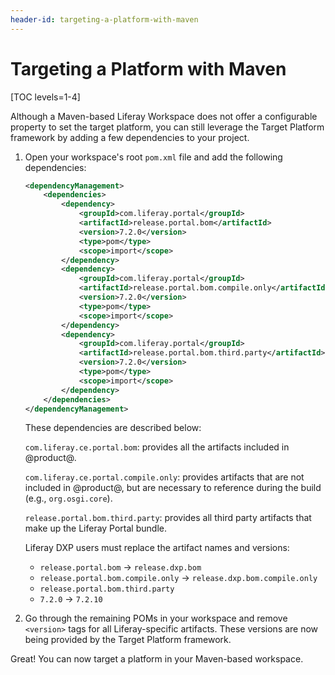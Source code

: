 ```yaml
---
header-id: targeting-a-platform-with-maven
---
```


# Targeting a Platform with Maven

[TOC levels=1-4]

Although a Maven-based Liferay Workspace does not offer a configurable property
to set the target platform, you can still leverage the Target Platform framework
by adding a few dependencies to your project.

1.  Open your workspace's root `pom.xml` file and add the following
    dependencies:

    ```xml
    <dependencyManagement>
        <dependencies>
            <dependency>
                <groupId>com.liferay.portal</groupId>
                <artifactId>release.portal.bom</artifactId>
                <version>7.2.0</version>
                <type>pom</type>
                <scope>import</scope>
            </dependency>
            <dependency>
                <groupId>com.liferay.portal</groupId>
                <artifactId>release.portal.bom.compile.only</artifactId>
                <version>7.2.0</version>
                <type>pom</type>
                <scope>import</scope>
            </dependency>
            <dependency>
                <groupId>com.liferay.portal</groupId>
                <artifactId>release.portal.bom.third.party</artifactId>
                <version>7.2.0</version>
                <type>pom</type>
                <scope>import</scope>
            </dependency>
        </dependencies>
    </dependencyManagement>
    ```

    These dependencies are described below:

    `com.liferay.ce.portal.bom`: provides all the artifacts included in
    @product@.

    `com.liferay.ce.portal.compile.only`: provides artifacts that are not
    included in @product@, but are necessary to reference during the build
    (e.g., `org.osgi.core`).

    `release.portal.bom.third.party`: provides all third party artifacts that
    make up the Liferay Portal bundle.

    Liferay DXP users must replace the artifact names and versions:

    - `release.portal.bom` &rarr; `release.dxp.bom`
    - `release.portal.bom.compile.only` &rarr; `release.dxp.bom.compile.only`
    - `release.portal.bom.third.party`
    - `7.2.0` &rarr; `7.2.10`

2.  Go through the remaining POMs in your workspace and remove `<version>` tags
    for all Liferay-specific artifacts. These versions are now being provided
    by the Target Platform framework.

Great! You can now target a platform in your Maven-based workspace.

